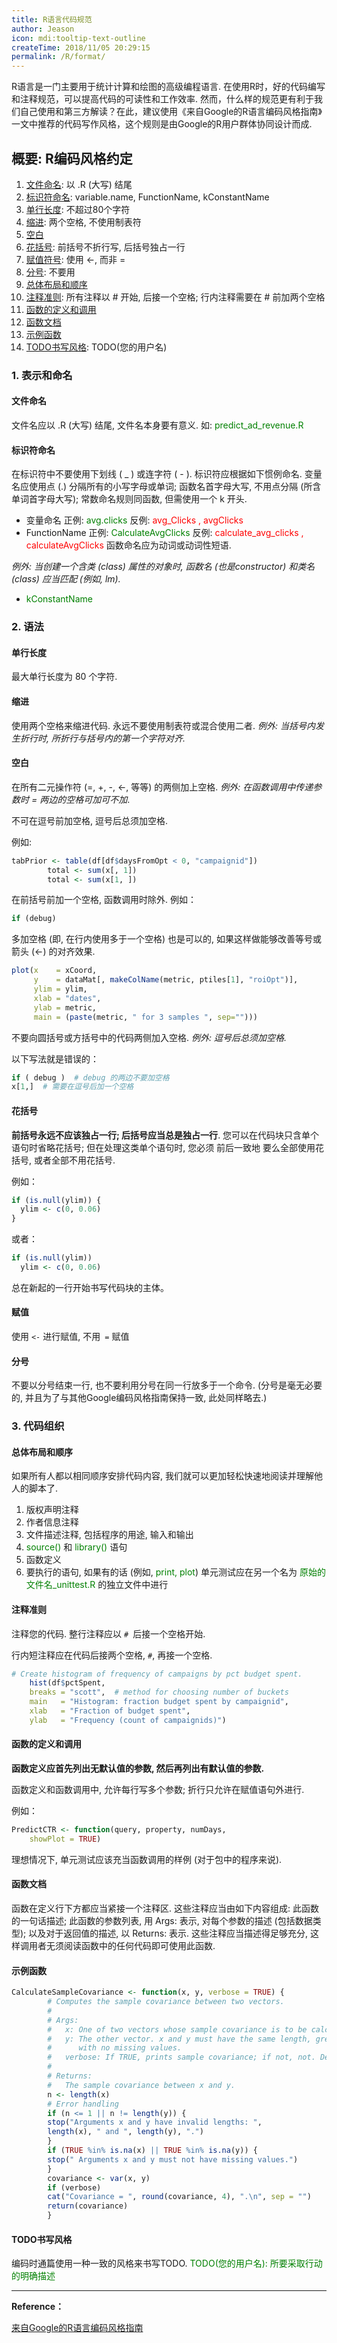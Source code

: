 ```yaml
---
title: R语言代码规范
author: Jeason
icon: mdi:tooltip-text-outline
createTime: 2018/11/05 20:29:15
permalink: /R/format/
---
```


<!--more-->  

R语言是一门主要用于统计计算和绘图的高级编程语言. 在使用R时，好的代码编写和注释规范，可以提高代码的可读性和工作效率. 然而，什么样的规范更有利于我们自己使用和第三方解读？在此，建议使用《来自Google的R语言编码风格指南》一文中推荐的代码写作风格，这个规则是由Google的R用户群体协同设计而成.

## 概要: R编码风格约定  

1. [文件命名](#文件命名): 以 .R (大写) 结尾
2. [标识符命名](#标识符命名): variable.name, FunctionName, kConstantName
3. [单行长度](#单行长度): 不超过80个字符
4. [缩进](#缩进): 两个空格, 不使用制表符
5. [空白](#空白)
6. [花括号](#花括号): 前括号不折行写, 后括号独占一行
7. [赋值符号](#赋值): 使用 <-, 而非 =
8. [分号](#分号): 不要用
9. [总体布局和顺序](#总体布局和顺序)
10. [注释准则](#注释准则): 所有注释以 # 开始, 后接一个空格; 行内注释需要在 # 前加两个空格
11. [函数的定义和调用](#函数的定义和调用)
12. [函数文档](#函数文档)
13. [示例函数](#示例函数)
14. [TODO书写风格](#TODO书写风格): TODO(您的用户名)

### 1. 表示和命名  

#### 文件命名

文件名应以 .R (大写) 结尾, 文件名本身要有意义.
如: <font color = "green">predict_ad_revenue.R</font>

#### 标识符命名

在标识符中不要使用下划线 ( _ ) 或连字符 ( - ). 标识符应根据如下惯例命名. 变量名应使用点 (.) 分隔所有的小写字母或单词; 函数名首字母大写, 不用点分隔 (所含单词首字母大写); 常数命名规则同函数, 但需使用一个 k 开头.

- 变量命名
  正例: <font color = "green">avg.clicks</font>
  反例: <font color = "red">avg_Clicks , avgClicks</font>
- FunctionName
  正例: <font color = "green">CalculateAvgClicks</font>
  反例: <font color = "red">calculate_avg_clicks , calculateAvgClicks</font>
  函数命名应为动词或动词性短语.

*例外: 当创建一个含类 (class) 属性的对象时, 函数名 (也是constructor) 和类名 (class) 应当匹配 (例如, lm).*

- <font color = "green">kConstantName</font>

### 2. 语法

#### 单行长度

最大单行长度为 80 个字符.

#### 缩进

使用两个空格来缩进代码. 永远不要使用制表符或混合使用二者.
*例外: 当括号内发生折行时, 所折行与括号内的第一个字符对齐.*

#### 空白

在所有二元操作符 (=, +, -, <-, 等等) 的两侧加上空格.
*例外: 在函数调用中传递参数时 = 两边的空格可加可不加*.

不可在逗号前加空格, 逗号后总须加空格.

例如:  

```r
tabPrior <- table(df[df$daysFromOpt < 0, "campaignid"])
        total <- sum(x[, 1])
        total <- sum(x[1, ])
```

在前括号前加一个空格, 函数调用时除外.
例如：  

```r
if (debug)
```

多加空格 (即, 在行内使用多于一个空格) 也是可以的, 如果这样做能够改善等号或箭头 (<-) 的对齐效果.  

```r
plot(x    = xCoord,
     y    = dataMat[, makeColName(metric, ptiles[1], "roiOpt")],
     ylim = ylim,
     xlab = "dates",
     ylab = metric,
     main = (paste(metric, " for 3 samples ", sep="")))
```

不要向圆括号或方括号中的代码两侧加入空格.
*例外: 逗号后总须加空格.*

以下写法就是错误的：  

```r
if ( debug )  # debug 的两边不要加空格
x[1,]  # 需要在逗号后加一个空格
```

#### 花括号

**前括号永远不应该独占一行; 后括号应当总是独占一行**. 您可以在代码块只含单个语句时省略花括号; 但在处理这类单个语句时, 您必须 前后一致地 要么全部使用花括号, 或者全部不用花括号.

例如：  

```r
if (is.null(ylim)) {
  ylim <- c(0, 0.06)
}
```

或者：  

```r
if (is.null(ylim))
  ylim <- c(0, 0.06)
```

总在新起的一行开始书写代码块的主体。  

#### 赋值  

使用 `<-` 进行赋值, 不用` =` 赋值  

#### 分号  

不要以分号结束一行, 也不要利用分号在同一行放多于一个命令. (分号是毫无必要的, 并且为了与其他Google编码风格指南保持一致, 此处同样略去.)  

### 3. 代码组织  

#### 总体布局和顺序  

如果所有人都以相同顺序安排代码内容, 我们就可以更加轻松快速地阅读并理解他人的脚本了.  

1. 版权声明注释
2. 作者信息注释
3. 文件描述注释, 包括程序的用途, 输入和输出
4. <font color = "green">source()</font> 和 <font color = "green">library()</font> 语句
5. 函数定义
6. 要执行的语句, 如果有的话 (例如, <font color = "green">print, plot</font>)
   单元测试应在另一个名为 <font color = "green">原始的文件名_unittest.R</font> 的独立文件中进行  

#### 注释准则  

注释您的代码. 整行注释应以 `# `后接一个空格开始.  

行内短注释应在代码后接两个空格, `#`, 再接一个空格.  

```r
# Create histogram of frequency of campaigns by pct budget spent.
    hist(df$pctSpent,
    breaks = "scott",  # method for choosing number of buckets
    main   = "Histogram: fraction budget spent by campaignid",
    xlab   = "Fraction of budget spent",
    ylab   = "Frequency (count of campaignids)")
```

#### 函数的定义和调用  

**函数定义应首先列出无默认值的参数, 然后再列出有默认值的参数.**  

函数定义和函数调用中, 允许每行写多个参数; 折行只允许在赋值语句外进行.  

例如：  

```r
PredictCTR <- function(query, property, numDays,
    showPlot = TRUE)
```

理想情况下, 单元测试应该充当函数调用的样例 (对于包中的程序来说).  

#### 函数文档  

函数在定义行下方都应当紧接一个注释区. 这些注释应当由如下内容组成: 此函数的一句话描述; 此函数的参数列表, 用 Args: 表示, 对每个参数的描述 (包括数据类型); 以及对于返回值的描述, 以 Returns: 表示. 这些注释应当描述得足够充分, 这样调用者无须阅读函数中的任何代码即可使用此函数.  

#### 示例函数  

```r
CalculateSampleCovariance <- function(x, y, verbose = TRUE) {
        # Computes the sample covariance between two vectors.
        #
        # Args:
        #   x: One of two vectors whose sample covariance is to be calculated.
        #   y: The other vector. x and y must have the same length, greater than one,
        #      with no missing values.
        #   verbose: If TRUE, prints sample covariance; if not, not. Default is TRUE.
        #
        # Returns:
        #   The sample covariance between x and y.
        n <- length(x)
        # Error handling
        if (n <= 1 || n != length(y)) {
        stop("Arguments x and y have invalid lengths: ",
        length(x), " and ", length(y), ".")
        }
        if (TRUE %in% is.na(x) || TRUE %in% is.na(y)) {
        stop(" Arguments x and y must not have missing values.")
        }
        covariance <- var(x, y)
        if (verbose)
        cat("Covariance = ", round(covariance, 4), ".\n", sep = "")
        return(covariance)
        }
```

#### TODO书写风格

编码时通篇使用一种一致的风格来书写TODO.
<font color = "green">TODO(您的用户名): 所要采取行动的明确描述</font>  

-----------------------------------------------------

**Reference：**  

[来自Google的R语言编码风格指南](https://nanx.me/rstyle/)  



